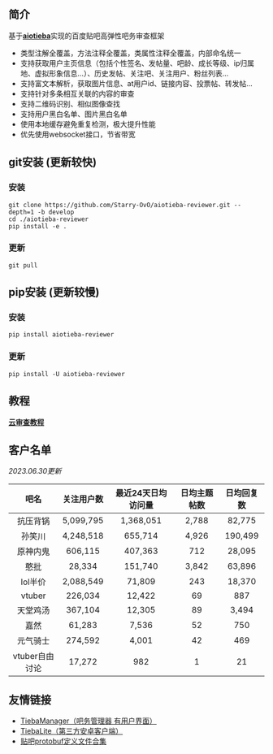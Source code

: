 ## 简介

基于[**aiotieba**](https://github.com/Starry-OvO/aiotieba)实现的百度贴吧高弹性吧务审查框架

+ 类型注解全覆盖，方法注释全覆盖，类属性注释全覆盖，内部命名统一
+ 支持获取用户主页信息（包括个性签名、发帖量、吧龄、成长等级、ip归属地、虚拟形象信息...）、历史发帖、关注吧、关注用户、粉丝列表...
+ 支持富文本解析，获取图片信息、at用户id、链接内容、投票帖、转发帖...
+ 支持针对多条相互关联的内容的审查
+ 支持二维码识别、相似图像查找
+ 支持用户黑白名单、图片黑白名单
+ 使用本地缓存避免重复检测，极大提升性能
+ 优先使用websocket接口，节省带宽

## git安装 (更新较快)

### 安装

```shell
git clone https://github.com/Starry-OvO/aiotieba-reviewer.git --depth=1 -b develop
cd ./aiotieba-reviewer
pip install -e .
```

### 更新

```shell
git pull
```

## pip安装 (更新较慢)

### 安装

```shell
pip install aiotieba-reviewer
```

### 更新

```shell
pip install -U aiotieba-reviewer
```

## 教程

[**云审查教程**](https://review.aiotieba.cc/tutorial/reviewer/)

## 客户名单

*2023.06.30更新*

|      吧名      | 关注用户数 | 最近24天日均访问量 | 日均主题帖数 | 日均回复数 |
| :------------: | :--------: | :----------------: | :----------: | :--------: |
|    抗压背锅    | 5,099,795  |     1,368,051      |    2,788     |   82,775   |
|     孙笑川     | 4,248,518  |      655,714       |    4,926     |  190,499   |
|    原神内鬼    |  606,115   |      407,363       |     712      |   28,095   |
|      憨批      |   28,334   |      151,740       |    3,842     |   63,896   |
|    lol半价     | 2,088,549  |       71,809       |     243      |   18,370   |
|     vtuber     |  226,034   |       12,422       |      69      |    887     |
|    天堂鸡汤    |  367,104   |       12,305       |      89      |   3,494    |
|      嘉然      |   61,283   |       7,536        |      52      |    750     |
|    元气骑士    |  274,592   |       4,001        |      42      |    469     |
| vtuber自由讨论 |   17,272   |        982         |      1       |     21     |

## 友情链接

+ [TiebaManager（吧务管理器 有用户界面）](https://github.com/dog194/TiebaManager)
+ [TiebaLite（第三方安卓客户端）](https://github.com/HuanCheng65/TiebaLite/tree/4.0-dev)
+ [贴吧protobuf定义文件合集](https://github.com/n0099/tbclient.protobuf)
